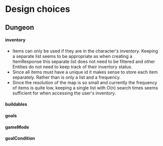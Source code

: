 # Design choices

## Dungeon
#### inventory
- Items can only be used if they are in the character's inventory. Keeping a separate list seems to be  appropriate as when creating a ItemResponse this separate list does not need to be filtered and other Entities do not need to keep track of their inventory status.
- Since all items must have a unique id it makes sense to store each item separately. Rather than is only a list and a frequency. 
- Since the resolution of the map is so small and currently the frequency of items is quite low, keeping a single list with O(n) search times seems sufficient for when accessing the user's inventory.
#### buildables


#### goals


#### gameMode

#### goalCondition
